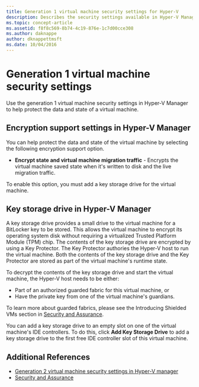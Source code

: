 ```yaml
---
title: Generation 1 virtual machine security settings for Hyper-V
description: Describes the security settings available in Hyper-V Manager for generation 1 virtual machines
ms.topic: concept-article
ms.assetid: f8f8c569-8b74-4c19-876e-1c7d00cce308
ms.author: daknappe
author: dknappettmsft
ms.date: 10/04/2016
---
```

# Generation 1 virtual machine security settings

Use the generation 1 virtual machine security settings in Hyper-V Manager to help protect the data and state of a virtual machine.

## Encryption support settings in Hyper-V Manager

You can help protect the data and state of the virtual machine by selecting the following encryption support option.

- **Encrypt state and virtual machine migration traffic** - Encrypts the virtual machine saved state when it's written to disk and the live migration traffic.

To enable this option, you must add a key storage drive for the virtual machine.

## Key storage drive in Hyper-V Manager

A key storage drive provides a small drive to the virtual machine for a BitLocker key to be stored. This allows the virtual machine to encrypt its operating system disk without requiring a virtualized Trusted Platform Module (TPM) chip. The contents of the key storage drive are encrypted by using a Key Protector. The Key Protector authories the Hyper-V host to run the virtual machine. Both the contents of the key storage drive and the Key Protector are stored as part of the virtual machine's runtime state.

To decrypt the contents of the key storage drive and start the virtual machine, the Hyper-V host needs to be either:

- Part of an authorized guarded fabric for this virtual machine, or
- Have the private key from one of the virtual machine's guardians.

To learn more about guarded fabrics, please see the Introducing Shielded VMs section in [Security and Assurance](../../security/Security-and-Assurance.yml).

You can add a key storage drive to an empty slot on one of the virtual machine's IDE controllers. To do this, click **Add Key Storage Drive** to add a key storage drive to the first free IDE controller slot of this virtual machine.

## Additional References

- [Generation 2 virtual machine security settings in Hyper-V manager](generation-2-virtual-machine-security-features.md)
- [Security and Assurance](../../security/Security-and-Assurance.yml)

